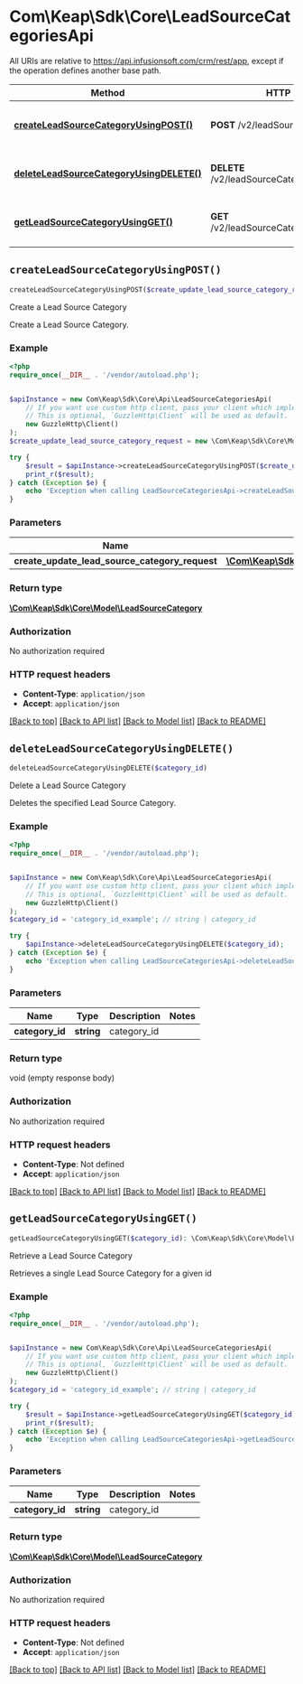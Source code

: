 # Com\Keap\Sdk\Core\LeadSourceCategoriesApi

All URIs are relative to https://api.infusionsoft.com/crm/rest/app, except if the operation defines another base path.

| Method | HTTP request | Description |
| ------------- | ------------- | ------------- |
| [**createLeadSourceCategoryUsingPOST()**](LeadSourceCategoriesApi.md#createLeadSourceCategoryUsingPOST) | **POST** /v2/leadSourceCategories | Create a Lead Source Category |
| [**deleteLeadSourceCategoryUsingDELETE()**](LeadSourceCategoriesApi.md#deleteLeadSourceCategoryUsingDELETE) | **DELETE** /v2/leadSourceCategories/{category_id} | Delete a Lead Source Category |
| [**getLeadSourceCategoryUsingGET()**](LeadSourceCategoriesApi.md#getLeadSourceCategoryUsingGET) | **GET** /v2/leadSourceCategories/{category_id} | Retrieve a Lead Source Category |


## `createLeadSourceCategoryUsingPOST()`

```php
createLeadSourceCategoryUsingPOST($create_update_lead_source_category_request): \Com\Keap\Sdk\Core\Model\LeadSourceCategory
```

Create a Lead Source Category

Create a Lead Source Category.

### Example

```php
<?php
require_once(__DIR__ . '/vendor/autoload.php');


$apiInstance = new Com\Keap\Sdk\Core\Api\LeadSourceCategoriesApi(
    // If you want use custom http client, pass your client which implements `GuzzleHttp\ClientInterface`.
    // This is optional, `GuzzleHttp\Client` will be used as default.
    new GuzzleHttp\Client()
);
$create_update_lead_source_category_request = new \Com\Keap\Sdk\Core\Model\CreateUpdateLeadSourceCategoryRequest(); // \Com\Keap\Sdk\Core\Model\CreateUpdateLeadSourceCategoryRequest | leadSourceCategory

try {
    $result = $apiInstance->createLeadSourceCategoryUsingPOST($create_update_lead_source_category_request);
    print_r($result);
} catch (Exception $e) {
    echo 'Exception when calling LeadSourceCategoriesApi->createLeadSourceCategoryUsingPOST: ', $e->getMessage(), PHP_EOL;
}
```

### Parameters

| Name | Type | Description  | Notes |
| ------------- | ------------- | ------------- | ------------- |
| **create_update_lead_source_category_request** | [**\Com\Keap\Sdk\Core\Model\CreateUpdateLeadSourceCategoryRequest**](../Model/CreateUpdateLeadSourceCategoryRequest.md)| leadSourceCategory | [optional] |

### Return type

[**\Com\Keap\Sdk\Core\Model\LeadSourceCategory**](../Model/LeadSourceCategory.md)

### Authorization

No authorization required

### HTTP request headers

- **Content-Type**: `application/json`
- **Accept**: `application/json`

[[Back to top]](#) [[Back to API list]](../../README.md#endpoints)
[[Back to Model list]](../../README.md#models)
[[Back to README]](../../README.md)

## `deleteLeadSourceCategoryUsingDELETE()`

```php
deleteLeadSourceCategoryUsingDELETE($category_id)
```

Delete a Lead Source Category

Deletes the specified Lead Source Category.

### Example

```php
<?php
require_once(__DIR__ . '/vendor/autoload.php');


$apiInstance = new Com\Keap\Sdk\Core\Api\LeadSourceCategoriesApi(
    // If you want use custom http client, pass your client which implements `GuzzleHttp\ClientInterface`.
    // This is optional, `GuzzleHttp\Client` will be used as default.
    new GuzzleHttp\Client()
);
$category_id = 'category_id_example'; // string | category_id

try {
    $apiInstance->deleteLeadSourceCategoryUsingDELETE($category_id);
} catch (Exception $e) {
    echo 'Exception when calling LeadSourceCategoriesApi->deleteLeadSourceCategoryUsingDELETE: ', $e->getMessage(), PHP_EOL;
}
```

### Parameters

| Name | Type | Description  | Notes |
| ------------- | ------------- | ------------- | ------------- |
| **category_id** | **string**| category_id | |

### Return type

void (empty response body)

### Authorization

No authorization required

### HTTP request headers

- **Content-Type**: Not defined
- **Accept**: `application/json`

[[Back to top]](#) [[Back to API list]](../../README.md#endpoints)
[[Back to Model list]](../../README.md#models)
[[Back to README]](../../README.md)

## `getLeadSourceCategoryUsingGET()`

```php
getLeadSourceCategoryUsingGET($category_id): \Com\Keap\Sdk\Core\Model\LeadSourceCategory
```

Retrieve a Lead Source Category

Retrieves a single Lead Source Category for a given id

### Example

```php
<?php
require_once(__DIR__ . '/vendor/autoload.php');


$apiInstance = new Com\Keap\Sdk\Core\Api\LeadSourceCategoriesApi(
    // If you want use custom http client, pass your client which implements `GuzzleHttp\ClientInterface`.
    // This is optional, `GuzzleHttp\Client` will be used as default.
    new GuzzleHttp\Client()
);
$category_id = 'category_id_example'; // string | category_id

try {
    $result = $apiInstance->getLeadSourceCategoryUsingGET($category_id);
    print_r($result);
} catch (Exception $e) {
    echo 'Exception when calling LeadSourceCategoriesApi->getLeadSourceCategoryUsingGET: ', $e->getMessage(), PHP_EOL;
}
```

### Parameters

| Name | Type | Description  | Notes |
| ------------- | ------------- | ------------- | ------------- |
| **category_id** | **string**| category_id | |

### Return type

[**\Com\Keap\Sdk\Core\Model\LeadSourceCategory**](../Model/LeadSourceCategory.md)

### Authorization

No authorization required

### HTTP request headers

- **Content-Type**: Not defined
- **Accept**: `application/json`

[[Back to top]](#) [[Back to API list]](../../README.md#endpoints)
[[Back to Model list]](../../README.md#models)
[[Back to README]](../../README.md)

